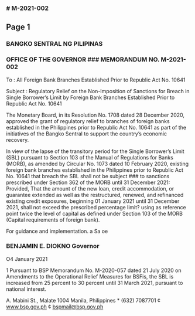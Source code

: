 ### # M-2021-002

## Page 1

### BANGKO SENTRAL NG PILIPINAS

### OFFICE OF THE GOVERNOR ### MEMORANDUM NO. M-2021-002

To : All Foreign Bank Branches Established Prior to Republic Act No. 10641

Subject : Regulatory Relief on the Non-Imposition of Sanctions for Breach in Single Borrower’s Limit by Foreign Bank Branches Established Prior to Republic Act No. 10641

The Monetary Board, in its Resolution No. 1708 dated 28 December 2020, approved the grant of regulatory relief to branches of foreign banks established in the Philippines prior to Republic Act No. 10641 as part of the initiatives of the Bangko Sentral to support the country’s economic recovery.

In view of the lapse of the transitory period for the Single Borrower’s Limit (SBL) pursuant to Section 103 of the Manual of Regulations for Banks (MORB), as amended by Circular No. 1073 dated 10 February 2020, existing foreign bank branches established in the Philippines prior to Republic Act No. 10641 that breach the SBL shall not be subject ### to sanctions prescribed under Section 362 of the MORB until 31 December 2021: Provided, That the amount of the new loan, credit accommodation, or guarantee extended as well as the restructured, renewed, and refinanced existing credit exposures, beginning 01 January 2021 until 31 December 2021, shall not exceed the prescribed percentage limit? using as reference point twice the level of capital as defined under Section 103 of the MORB (Capital requirements of foreign bank).

For guidance and implementation. a Sa oe

### BENJAMIN E. DIOKNO Governor

O4 January 2021

1 Pursuant to BSP Memorandum No. M-2020-057 dated 21 July 2020 on Amendments to the Operational Relief Measures for BSFis, the SBL is increased from 25 percent to 30 percent until 31 March 2021, pursuant to national interest.

A. Mabini St., Malate 1004 Manila, Philippines * (632) 7087701 ¢ www.bsp.gov.ph ¢ bspmail@bsp.gov.ph 